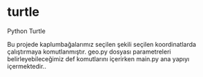 # turtle
Python Turtle 

Bu projede kaplumbağalarımız seçilen şekili seçilen koordinatlarda çalıştırmaya komutlanmıştır. geo.py dosyası parametreleri belirleyebileceğimiz def komutlarını içerirken main.py ana yapıyı içermektedir..
